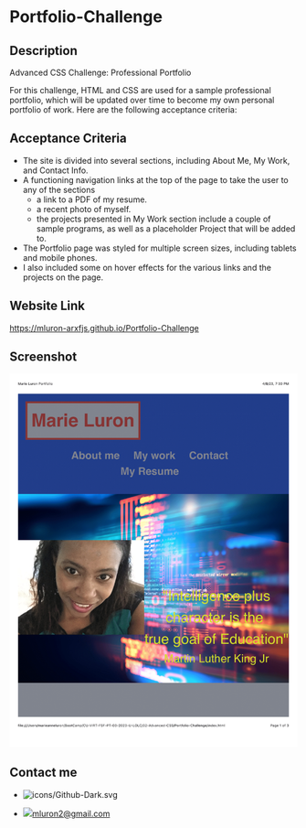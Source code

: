 # Portfolio-Challenge

## Description
Advanced CSS Challenge: Professional Portfolio

For this challenge, HTML and CSS are used for a sample professional portfolio, which will be updated over time to become my own personal portfolio of work. Here are the following acceptance criteria:

## Acceptance Criteria
- The site is divided into several sections, including About Me, My Work, and Contact Info.
- A functioning navigation links at the top of the page to take the user to any of the sections
    - a link to a PDF of my resume.
    - a recent photo of myself.
    - the projects presented in My Work section include a couple of sample programs, as well as a placeholder Project that will be added to.
- The Portfolio page was styled for multiple screen sizes, including tablets and mobile phones.
- I also included some on hover effects for the various links and the projects on the page.

## Website Link
https://mluron-arxfjs.github.io/Portfolio-Challenge

## Screenshot
![Screeshot](images/Marie%20Luron%20Portfolio-1.png)

## Contact me
- ![icons/Github-Dark.svg](#https://github.com/mluron-ArxFjs)

- ![](https://img.shields.io/badge/Gmail-D14836?style=for-the-badge&logo=gmail&logoColor=white)mluron2@gmail.com
